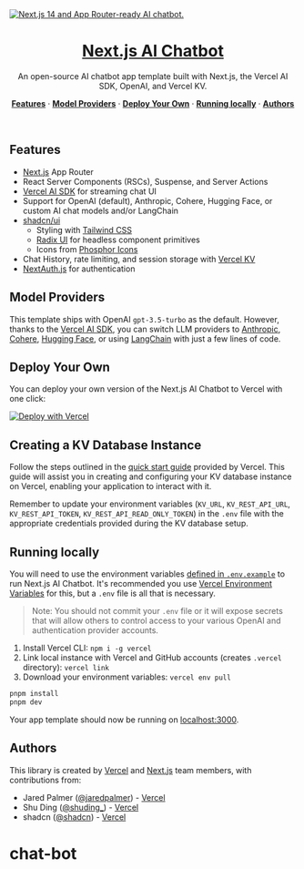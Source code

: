 <a href="https://chat.vercel.ai/">
  <img alt="Next.js 14 and App Router-ready AI chatbot." src="https://chat.vercel.ai/opengraph-image.png">
  <h1 align="center">Next.js AI Chatbot</h1>
</a>

<p align="center">
  An open-source AI chatbot app template built with Next.js, the Vercel AI SDK, OpenAI, and Vercel KV.
</p>

<p align="center">
  <a href="#features"><strong>Features</strong></a> ·
  <a href="#model-providers"><strong>Model Providers</strong></a> ·
  <a href="#deploy-your-own"><strong>Deploy Your Own</strong></a> ·
  <a href="#running-locally"><strong>Running locally</strong></a> ·
  <a href="#authors"><strong>Authors</strong></a>
</p>
<br/>

## Features

- [Next.js](https://nextjs.org) App Router
- React Server Components (RSCs), Suspense, and Server Actions
- [Vercel AI SDK](https://sdk.vercel.ai/docs) for streaming chat UI
- Support for OpenAI (default), Anthropic, Cohere, Hugging Face, or custom AI chat models and/or LangChain
- [shadcn/ui](https://ui.shadcn.com)
  - Styling with [Tailwind CSS](https://tailwindcss.com)
  - [Radix UI](https://radix-ui.com) for headless component primitives
  - Icons from [Phosphor Icons](https://phosphoricons.com)
- Chat History, rate limiting, and session storage with [Vercel KV](https://vercel.com/storage/kv)
- [NextAuth.js](https://github.com/nextauthjs/next-auth) for authentication

## Model Providers

This template ships with OpenAI `gpt-3.5-turbo` as the default. However, thanks to the [Vercel AI SDK](https://sdk.vercel.ai/docs), you can switch LLM providers to [Anthropic](https://anthropic.com), [Cohere](https://cohere.com/), [Hugging Face](https://huggingface.co), or using [LangChain](https://js.langchain.com) with just a few lines of code.

## Deploy Your Own

You can deploy your own version of the Next.js AI Chatbot to Vercel with one click:

[![Deploy with Vercel](https://vercel.com/button)](https://vercel.com/new/clone?demo-title=Next.js+Chat&demo-description=A+full-featured%2C+hackable+Next.js+AI+chatbot+built+by+Vercel+Labs&demo-url=https%3A%2F%2Fchat.vercel.ai%2F&demo-image=%2F%2Fimages.ctfassets.net%2Fe5382hct74si%2F4aVPvWuTmBvzM5cEdRdqeW%2F4234f9baf160f68ffb385a43c3527645%2FCleanShot_2023-06-16_at_17.09.21.png&project-name=Next.js+Chat&repository-name=nextjs-chat&repository-url=https%3A%2F%2Fgithub.com%2Fvercel-labs%2Fai-chatbot&from=templates&skippable-integrations=1&env=OPENAI_API_KEY%2CAUTH_SECRET&envDescription=How+to+get+these+env+vars&envLink=https%3A%2F%2Fgithub.com%2Fvercel-labs%2Fai-chatbot%2Fblob%2Fmain%2F.env.example&teamCreateStatus=hidden&stores=[{"type":"kv"}])

## Creating a KV Database Instance

Follow the steps outlined in the [quick start guide](https://vercel.com/docs/storage/vercel-kv/quickstart#create-a-kv-database) provided by Vercel. This guide will assist you in creating and configuring your KV database instance on Vercel, enabling your application to interact with it.

Remember to update your environment variables (`KV_URL`, `KV_REST_API_URL`, `KV_REST_API_TOKEN`, `KV_REST_API_READ_ONLY_TOKEN`) in the `.env` file with the appropriate credentials provided during the KV database setup.

## Running locally

You will need to use the environment variables [defined in `.env.example`](.env.example) to run Next.js AI Chatbot. It's recommended you use [Vercel Environment Variables](https://vercel.com/docs/projects/environment-variables) for this, but a `.env` file is all that is necessary.

> Note: You should not commit your `.env` file or it will expose secrets that will allow others to control access to your various OpenAI and authentication provider accounts.

1. Install Vercel CLI: `npm i -g vercel`
2. Link local instance with Vercel and GitHub accounts (creates `.vercel` directory): `vercel link`
3. Download your environment variables: `vercel env pull`

```bash
pnpm install
pnpm dev
```

Your app template should now be running on [localhost:3000](http://localhost:3000/).

## Authors

This library is created by [Vercel](https://vercel.com) and [Next.js](https://nextjs.org) team members, with contributions from:

- Jared Palmer ([@jaredpalmer](https://twitter.com/jaredpalmer)) - [Vercel](https://vercel.com)
- Shu Ding ([@shuding\_](https://twitter.com/shuding_)) - [Vercel](https://vercel.com)
- shadcn ([@shadcn](https://twitter.com/shadcn)) - [Vercel](https://vercel.com)
# chat-bot
